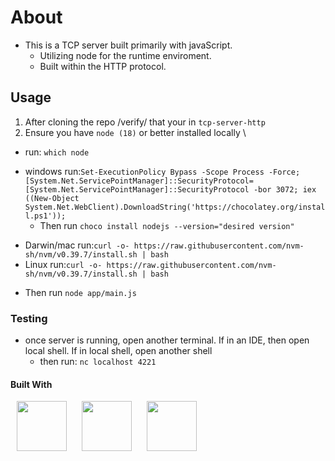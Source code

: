 # About

- This is a TCP server built primarily with javaScript.
  - Utilizing node for the runtime enviroment.
  - Built within the HTTP protocol.

## Usage

1. After cloning the repo /verify/ that your in `tcp-server-http`
2. Ensure you have `node (18)` or better installed locally \

- run: `which node`

* windows run:`Set-ExecutionPolicy Bypass -Scope Process -Force;[System.Net.ServicePointManager]::SecurityProtocol= [System.Net.ServicePointManager]::SecurityProtocol -bor 3072;
iex ((New-Object System.Net.WebClient).DownloadString('https://chocolatey.org/install.ps1'));`
  - Then run `choco install nodejs --version="desired version"`

- Darwin/mac run:`curl -o- https://raw.githubusercontent.com/nvm-sh/nvm/v0.39.7/install.sh | bash`
- Linux run:`curl -o- https://raw.githubusercontent.com/nvm-sh/nvm/v0.39.7/install.sh | bash`

* Then run `node app/main.js`

### Testing

- once server is running, open another terminal. If in an IDE, then open local shell. If in local shell, open another shell
  - then run: `nc localhost 4221`

#### Built With

<p> 
<img src="https://cdn.jsdelivr.net/gh/devicons/devicon@latest/icons/bash/bash-original.svg" height="80" width="80" hspace="10px" />
<img src="https://cdn.jsdelivr.net/gh/devicons/devicon@latest/icons/nodejs/nodejs-original-wordmark.svg" height="80" width="80" hspace="10px" />
<img src="https://cdn.jsdelivr.net/gh/devicons/devicon@latest/icons/javascript/javascript-plain.svg" height="80" width="80" hspace="10px" />
</p>

